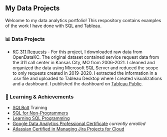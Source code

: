 ## My Data Projects

Welcome to my data analytics portfolio! This respository contains examples of the work I have done with SQL and Tableau.

### 📊 Data Projects
- [KC 311 Requests](https://github.com/lsaute/Data-Portfolio/tree/main/KC%20311%20Requests) - For this project, I downloaded raw data from OpenDataKC. The original dataset contained service request data from the 311 call center in Kansas City, MO from 2006-2021. I cleaned and organized the data using Microsoft SQL Server and reduced the scope to only requests created in 2019-2020. I extracted the information in a .csv file and uploaded to Tableau Desktop where I created visualizations and a dashboard. I published the dashboard on [Tableau Public](https://public.tableau.com/app/profile/lacy.saute/viz/KC311CallCenterRequests2019-2020/311CallsDashboard).

### 📖 Learning & Achievements
- [SQLBolt](https://sqlbolt.com/) Training
- [SQL for Non-Programmers](https://www.linkedin.com/learning-login/share?forceAccount=false&redirect=https%3A%2F%2Fwww.linkedin.com%2Flearning%2Fsql-for-non-programmers%3Ftrk%3Dshare_ent_url%26shareId%3D0D9Cr80xTgWObZHmW9gZ1w%253D%253D)
- [Learning SQL Programming](https://www.linkedin.com/learning-login/share?forceAccount=false&redirect=https%3A%2F%2Fwww.linkedin.com%2Flearning%2Flearning-sql-programming-8382385%3Ftrk%3Dshare_ent_url%26shareId%3DUz6pvv74QBmjAkxkPp%252FzCg%253D%253D)
- [Google Data Analytics Professional Certificate](https://www.coursera.org/professional-certificates/google-data-analytics) *currently enrolled*
- [Atlassian Certified in Managing Jira Projects for Cloud](https://www.certmetrics.com/atlassian/public/badge.aspx?i=30&t=c&d=2022-06-30&ci=AT00162996)

